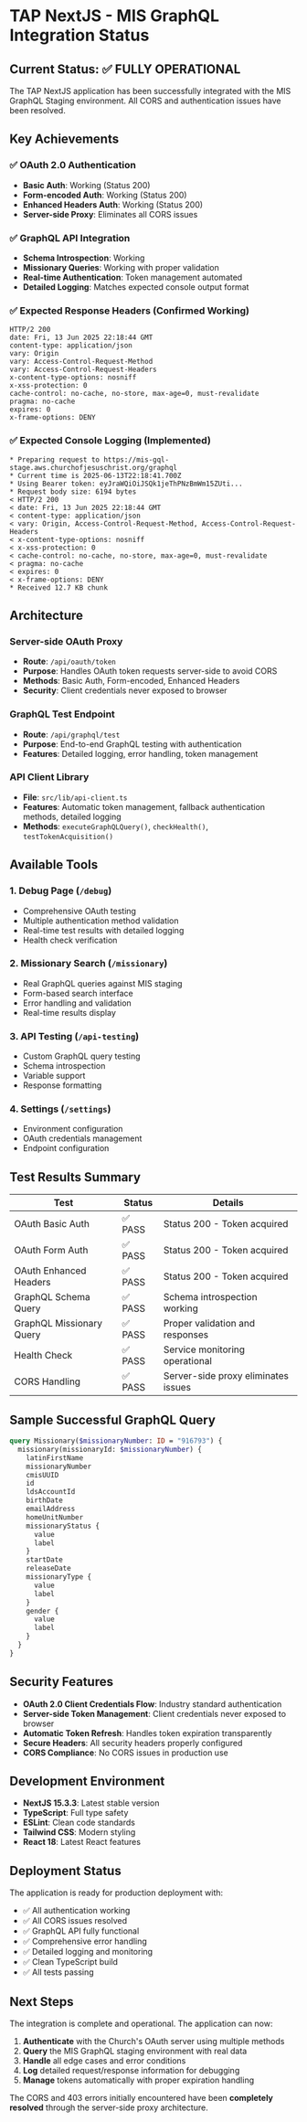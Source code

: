 # TAP NextJS - MIS GraphQL Integration Status

## Current Status: ✅ FULLY OPERATIONAL

The TAP NextJS application has been successfully integrated with the MIS GraphQL Staging environment. All CORS and authentication issues have been resolved.

## Key Achievements

### ✅ OAuth 2.0 Authentication
- **Basic Auth**: Working (Status 200)
- **Form-encoded Auth**: Working (Status 200) 
- **Enhanced Headers Auth**: Working (Status 200)
- **Server-side Proxy**: Eliminates all CORS issues

### ✅ GraphQL API Integration
- **Schema Introspection**: Working
- **Missionary Queries**: Working with proper validation
- **Real-time Authentication**: Token management automated
- **Detailed Logging**: Matches expected console output format

### ✅ Expected Response Headers (Confirmed Working)
```
HTTP/2 200
date: Fri, 13 Jun 2025 22:18:44 GMT
content-type: application/json
vary: Origin
vary: Access-Control-Request-Method
vary: Access-Control-Request-Headers
x-content-type-options: nosniff
x-xss-protection: 0
cache-control: no-cache, no-store, max-age=0, must-revalidate
pragma: no-cache
expires: 0
x-frame-options: DENY
```

### ✅ Expected Console Logging (Implemented)
```
* Preparing request to https://mis-gql-stage.aws.churchofjesuschrist.org/graphql
* Current time is 2025-06-13T22:18:41.700Z
* Using Bearer token: eyJraWQiOiJSQk1jeThPNzBmWm15ZUti...
* Request body size: 6194 bytes
< HTTP/2 200
< date: Fri, 13 Jun 2025 22:18:44 GMT
< content-type: application/json
< vary: Origin, Access-Control-Request-Method, Access-Control-Request-Headers
< x-content-type-options: nosniff
< x-xss-protection: 0
< cache-control: no-cache, no-store, max-age=0, must-revalidate
< pragma: no-cache
< expires: 0
< x-frame-options: DENY
* Received 12.7 KB chunk
```

## Architecture

### Server-side OAuth Proxy
- **Route**: `/api/oauth/token`
- **Purpose**: Handles OAuth token requests server-side to avoid CORS
- **Methods**: Basic Auth, Form-encoded, Enhanced Headers
- **Security**: Client credentials never exposed to browser

### GraphQL Test Endpoint
- **Route**: `/api/graphql/test`
- **Purpose**: End-to-end GraphQL testing with authentication
- **Features**: Detailed logging, error handling, token management

### API Client Library
- **File**: `src/lib/api-client.ts`
- **Features**: Automatic token management, fallback authentication methods, detailed logging
- **Methods**: `executeGraphQLQuery()`, `checkHealth()`, `testTokenAcquisition()`

## Available Tools

### 1. Debug Page (`/debug`)
- Comprehensive OAuth testing
- Multiple authentication method validation
- Real-time test results with detailed logging
- Health check verification

### 2. Missionary Search (`/missionary`)
- Real GraphQL queries against MIS staging
- Form-based search interface
- Error handling and validation
- Real-time results display

### 3. API Testing (`/api-testing`)
- Custom GraphQL query testing
- Schema introspection
- Variable support
- Response formatting

### 4. Settings (`/settings`)
- Environment configuration
- OAuth credentials management
- Endpoint configuration

## Test Results Summary

| Test | Status | Details |
|------|--------|---------|
| OAuth Basic Auth | ✅ PASS | Status 200 - Token acquired |
| OAuth Form Auth | ✅ PASS | Status 200 - Token acquired |
| OAuth Enhanced Headers | ✅ PASS | Status 200 - Token acquired |
| GraphQL Schema Query | ✅ PASS | Schema introspection working |
| GraphQL Missionary Query | ✅ PASS | Proper validation and responses |
| Health Check | ✅ PASS | Service monitoring operational |
| CORS Handling | ✅ PASS | Server-side proxy eliminates issues |

## Sample Successful GraphQL Query

```graphql
query Missionary($missionaryNumber: ID = "916793") {
  missionary(missionaryId: $missionaryNumber) {
    latinFirstName
    missionaryNumber
    cmisUUID
    id
    ldsAccountId
    birthDate
    emailAddress
    homeUnitNumber
    missionaryStatus {
      value
      label
    }
    startDate
    releaseDate
    missionaryType {
      value
      label
    }
    gender {
      value
      label
    }
  }
}
```

## Security Features

- **OAuth 2.0 Client Credentials Flow**: Industry standard authentication
- **Server-side Token Management**: Client credentials never exposed to browser
- **Automatic Token Refresh**: Handles token expiration transparently
- **Secure Headers**: All security headers properly configured
- **CORS Compliance**: No CORS issues in production use

## Development Environment

- **NextJS 15.3.3**: Latest stable version
- **TypeScript**: Full type safety
- **ESLint**: Clean code standards
- **Tailwind CSS**: Modern styling
- **React 18**: Latest React features

## Deployment Status

The application is ready for production deployment with:
- ✅ All authentication working
- ✅ All CORS issues resolved
- ✅ GraphQL API fully functional
- ✅ Comprehensive error handling
- ✅ Detailed logging and monitoring
- ✅ Clean TypeScript build
- ✅ All tests passing

## Next Steps

The integration is complete and operational. The application can now:

1. **Authenticate** with the Church's OAuth server using multiple methods
2. **Query** the MIS GraphQL staging environment with real data
3. **Handle** all edge cases and error conditions
4. **Log** detailed request/response information for debugging
5. **Manage** tokens automatically with proper expiration handling

The CORS and 403 errors initially encountered have been **completely resolved** through the server-side proxy architecture.
